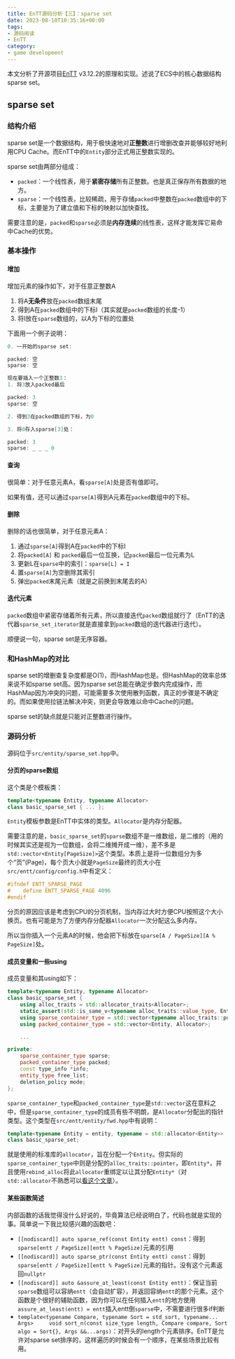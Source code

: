 ```yaml
---
title: EnTT源码分析【三】：sparse set
date: 2023-08-10T10:35:16+08:00
tags:
- 源码阅读
- EnTT
category:
- game development
---
```


本文分析了开源项目[EnTT](https://github.com/skypjack/entt) v3.12.2的原理和实现。述说了ECS中的核心数据结构sparse set。

## sparse set

### 结构介绍

sparse set是一个数据结构，用于极快速地对**正整数**进行增删改查并能够较好地利用CPU Cache。而EnTT中的`Entity`部分正式用正整数实现的。

sparse set由两部分组成：

* `packed`：一个线性表，用于**紧密存储**所有正整数。也是真正保存所有数据的地方。
* `sparse`：一个线性表，比较稀疏，用于存储`packed`中整数在`packed`数组中的下标，主要是为了建立值和下标的映射以加快查找。

需要注意的是，`packed`和`sparse`必须是**内存连续**的线性表，这样才能发挥它易命中Cache的优势。

### 基本操作

#### 增加

增加元素的操作如下，对于任意正整数A

1. 将A**无条件**放在`packed`数组末尾
2. 得到A在`packed`数组中的下标I（其实就是`packed`数组的长度-1）
3. 将I放在`sparse`数组的，以A为下标的位置处

下面用一个例子说明：

```cpp
0. 一开始的sparse set:

packed: 空 
sparse: 空

现在要插入一个正整数3：
1. 将3放入packed最后

packed: 3
sparse: 空

2. 得到3在packed数组的下标，为0

3. 将0存入sparse[3]处：

packed: 3
sparse: _ _ _ 0
```

#### 查询

很简单：对于任意元素A，看`sparse[A]`处是否有值即可。

如果有值，还可以通过`sparse[A]`得到A元素在`packed`数组中的下标。

#### 删除

删除的话也很简单，对于任意元素A：

1. 通过`sparse[A]`得到A在`packed`中的下标I
2. 将`packed[A]` 和 `packed`最后一位互换，记`packed`最后一位元素为L
3. 更新L在`sparse`中的索引：`sparse[L] = I`
4. 置`sparse[A]`为空删除其索引
5. 弹出`packed`末尾元素（就是之前换到末尾去的A）

#### 迭代元素

`packed`数组中紧密存储着所有元素，所以直接迭代`packed`数组就行了（EnTT的迭代器`sparse_set_iterator`就是直接拿到`packed`数组的迭代器进行迭代）。

顺便说一句，sparse set是无序容器。

### 和HashMap的对比

sparse set的增删查复杂度都是O(1)，而HashMap也是。但HashMap的效率总体来说不如sparse set高。因为sparse set总能在确定步数内完成操作，而HashMap因为冲突的问题，可能需要多次使用散列函数，真正的步骤是不确定的。而如果使用拉链法解决冲突，则更会导致难以命中Cache的问题。

sparse set的缺点就是只能对正整数进行操作。

### 源码分析

源码位于`src/entity/sparse_set.hpp`中。

#### 分页的sparse数组

这个类是个模板类：

```cpp
template<typename Entity, typename Allocator>
class basic_sparse_set { ... };
```

`Entity`模板参数是EnTT中实体的类型。`Allocator`是内存分配器。

需要注意的是，`basic_sparse_set`的`sparse`数组不是一维数组，是二维的（用的时候其实还是视为一位数组，会将二维摊开成一维），差不多是`std::vector<Entity[PageSize]>`这个类型。本质上是将一位数组分为多个“页”(Page)，每个页大小就是`PageSize`最终的页大小在`src/entt/config/config.h`中有定义：

```cpp
#ifndef ENTT_SPARSE_PAGE
#    define ENTT_SPARSE_PAGE 4096
#endif
```

分页的原因应该是考虑到CPU的分页机制，当内存过大时方便CPU按照这个大小换页。也有可能是为了方便内存分配器`Allocator`一次分配这么多内存。

所以当你插入一个元素A的时候，他会把下标放在`sparse[A / PageSize][A % PageSize]`处。

#### 成员变量和一些using

成员变量和其using如下：

```cpp
template<typename Entity, typename Allocator>
class basic_sparse_set {
    using alloc_traits = std::allocator_traits<Allocator>;
    static_assert(std::is_same_v<typename alloc_traits::value_type, Entity>, "Invalid value type");
    using sparse_container_type = std::vector<typename alloc_traits::pointer, typename alloc_traits::template rebind_alloc<typename alloc_traits::pointer>>;
    using packed_container_type = std::vector<Entity, Allocator>;

    ...

private:
    sparse_container_type sparse;
    packed_container_type packed;
    const type_info *info;
    entity_type free_list;
    deletion_policy mode;
};
```

`sparse_container_type`和`packed_container_type`是`std::vector`这在意料之中，但是`sparse_container_type`的成员有些不明朗，是`Allocator`分配出的指针类型。这个类型在`src/entt/entity/fwd.hpp`中有说明：

```cpp
template<typename Entity = entity, typename = std::allocator<Entity>>
class basic_sparse_set;
```

就是使用的标准库的`allocator`，旨在分配一个`Entity`。但实际的`sparse_container_type`中则是分配的`alloc_traits::pointer`，即`Entity*`，并且使用`rebind_alloc`将此`allocator`重绑定以让其分配`Entity*`（对`std::allocator`不熟悉可以[看这个文章](https://zhuanlan.zhihu.com/p/185611161)）。

#### 某些函数简述

内部函数的话我觉得没什么好说的，毕竟算法已经说明白了，代码也就是实现的事。简单说一下我比较感兴趣的函数吧：

* `[[nodiscard]] auto sparse_ref(const Entity entt) const`：得到`sparse[entt / PageSize][entt % PageSize]`元素的引用
* `[[nodiscard]] auto sparse_ptr(const Entity entt) const`：得到`sparse[entt / PageSize][entt % PageSize]`元素的指针。没有这个元素返回`nullptr`
* `[[nodiscard]] auto &assure_at_least(const Entity entt)`：保证当前`sparse`数组可以容纳`entt`（会自动扩容），并返回容纳`entt`的那个元素。这个函数是个很好的辅助函数，因为你可以在任何插入`entt`的地方使用`assure_at_least(entt) = entt`插入entt倒`sparse`中，不需要进行很多if判断
* `template<typename Compare, typename Sort = std_sort, typename... Args>     void sort_n(const size_type length, Compare compare, Sort algo = Sort{}, Args &&...args)`：对开头的length个元素排序。EnTT是允许对sparse set排序的，这样遍历的时候会有一个顺序，在某些场景比较有用。